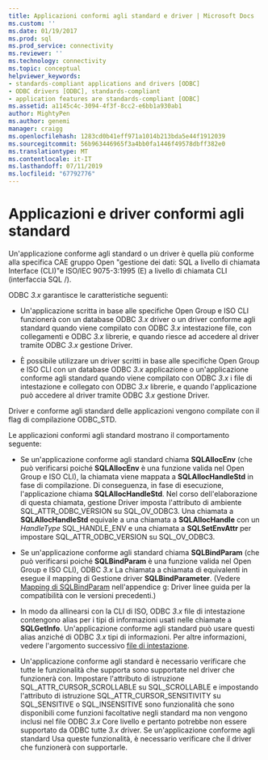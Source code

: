 ```yaml
---
title: Applicazioni conformi agli standard e driver | Microsoft Docs
ms.custom: ''
ms.date: 01/19/2017
ms.prod: sql
ms.prod_service: connectivity
ms.reviewer: ''
ms.technology: connectivity
ms.topic: conceptual
helpviewer_keywords:
- standards-compliant applications and drivers [ODBC]
- ODBC drivers [ODBC], standards-compliant
- application features are standards-compliant [ODBC]
ms.assetid: a1145c4c-3094-4f3f-8cc2-e6bb1a930ab1
author: MightyPen
ms.author: genemi
manager: craigg
ms.openlocfilehash: 1283cd0b41eff971a1014b213bda5e44f1912039
ms.sourcegitcommit: 56b963446965f3a4bb0fa1446f49578dbff382e0
ms.translationtype: MT
ms.contentlocale: it-IT
ms.lasthandoff: 07/11/2019
ms.locfileid: "67792776"
---
```

# <a name="standards-compliant-applications-and-drivers"></a>Applicazioni e driver conformi agli standard
Un'applicazione conforme agli standard o un driver è quella più conforme alla specifica CAE gruppo Open "gestione dei dati: SQL a livello di chiamata Interface (CLI)"e ISO/IEC 9075-3:1995 (E) a livello di chiamata CLI (interfaccia SQL /).  
  
 ODBC *3.x* garantisce le caratteristiche seguenti:  
  
-   Un'applicazione scritta in base alle specifiche Open Group e ISO CLI funzionerà con un database ODBC *3.x* driver o un driver conforme agli standard quando viene compilato con ODBC *3.x* intestazione file, con collegamenti e ODBC *3.x* librerie, e quando riesce ad accedere al driver tramite ODBC *3.x* gestione Driver.  
  
-   È possibile utilizzare un driver scritti in base alle specifiche Open Group e ISO CLI con un database ODBC *3.x* applicazione o un'applicazione conforme agli standard quando viene compilato con ODBC *3.x* i file di intestazione e collegato con ODBC *3.x* librerie, e quando l'applicazione può accedere al driver tramite ODBC *3.x* gestione Driver.  
  
 Driver e conforme agli standard delle applicazioni vengono compilate con il flag di compilazione ODBC_STD.  
  
 Le applicazioni conformi agli standard mostrano il comportamento seguente:  
  
-   Se un'applicazione conforme agli standard chiama **SQLAllocEnv** (che può verificarsi poiché **SQLAllocEnv** è una funzione valida nel Open Group e ISO CLI), la chiamata viene mappata a  **SQLAllocHandleStd** in fase di compilazione. Di conseguenza, in fase di esecuzione, l'applicazione chiama **SQLAllocHandleStd**. Nel corso dell'elaborazione di questa chiamata, gestione Driver imposta l'attributo di ambiente SQL_ATTR_ODBC_VERSION su SQL_OV_ODBC3. Una chiamata a **SQLAllocHandleStd** equivale a una chiamata a **SQLAllocHandle** con un *HandleType* SQL_HANDLE_ENV e una chiamata a **SQLSetEnvAttr** per impostare SQL_ATTR_ODBC_VERSION su SQL_OV_ODBC3.  
  
-   Se un'applicazione conforme agli standard chiama **SQLBindParam** (che può verificarsi poiché **SQLBindParam** è una funzione valida nel Open Group e ISO CLI), ODBC *3.x* La chiamata a chiamata di equivalenti in esegue il mapping di Gestione driver **SQLBindParameter**. (Vedere [Mapping di SQLBindParam](../../../odbc/reference/appendixes/sqlbindparam-mapping.md) nell'appendice g: Driver linee guida per la compatibilità con le versioni precedenti.)  
  
-   In modo da allinearsi con la CLI di ISO, ODBC *3.x* file di intestazione contengono alias per i tipi di informazioni usati nelle chiamate a **SQLGetInfo**. Un'applicazione conforme agli standard può usare questi alias anziché di ODBC *3.x* tipi di informazioni. Per altre informazioni, vedere l'argomento successivo [file di intestazione](../../../odbc/reference/develop-app/header-files.md).  
  
-   Un'applicazione conforme agli standard è necessario verificare che tutte le funzionalità che supporta sono supportate nel driver che funzionerà con. Impostare l'attributo di istruzione SQL_ATTR_CURSOR_SCROLLABLE su SQL_SCROLLABLE e impostando l'attributo di istruzione SQL_ATTR_CURSOR_SENSITIVITY su SQL_SENSITIVE o SQL_INSENSITIVE sono funzionalità che sono disponibili come funzioni facoltative negli standard ma non vengono inclusi nel file ODBC *3.x* Core livello e pertanto potrebbe non essere supportato da ODBC tutte *3.x* driver. Se un'applicazione conforme agli standard Usa queste funzionalità, è necessario verificare che il driver che funzionerà con supportarle.
